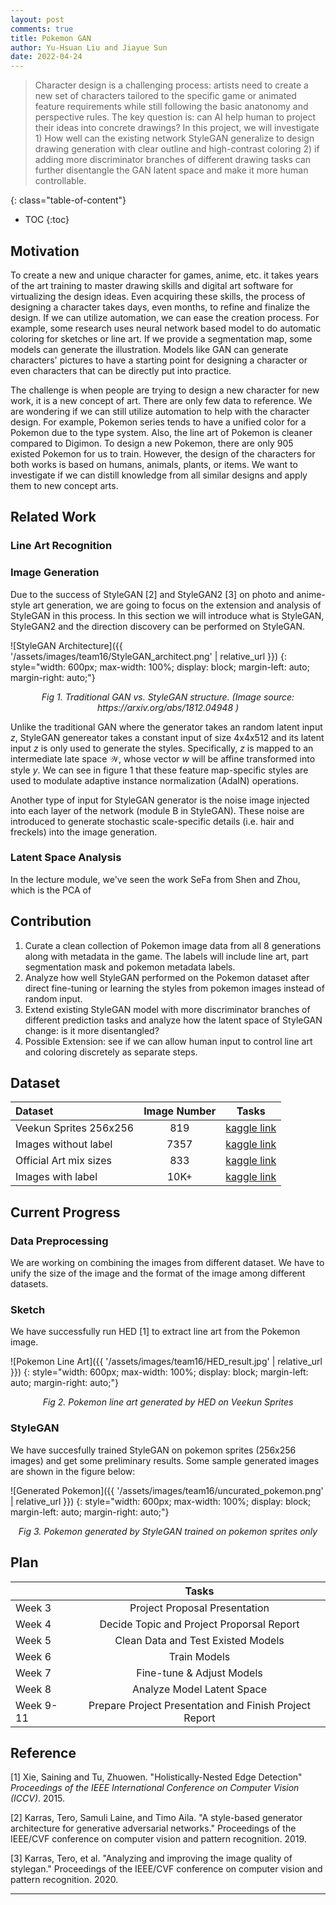 ```yaml
---
layout: post
comments: true
title: Pokemon GAN
author: Yu-Hsuan Liu and Jiayue Sun
date: 2022-04-24
---
```



> Character design is a challenging process: artists need to create a new set of characters tailored to the specific game or animated feature requirements while still following the basic anatonomy and perspective rules. The key question is: can AI help human to project their ideas into concrete drawings? In this project, we will investigate 1) How well can the existing network StyleGAN generalize to design drawing generation with clear outline and high-contrast coloring 2) if adding more discriminator branches of different drawing tasks can further disentangle the GAN latent space and make it more human controllable. 

<!--more-->
{: class="table-of-content"}
* TOC
{:toc}

## Motivation
To create a new and unique character for games, anime, etc. it takes years of the art training to master drawing skills and digital art software for virtualizing the design ideas. Even acquiring these skills, the process of designing a character takes days, even months, to refine and finalize the design. If we can utilize automation, we can ease the creation process. For example, some research uses neural network based model to do automatic coloring for sketches or line art. If we provide a segmentation map, some models can generate the illustration. Models like GAN can generate characters' pictures to have a starting point for designing a character or even characters that can be directly put into practice.

The challenge is when people are trying to design a new character for new work, it is a new concept of art. There are only few data to reference. We are wondering if we can still utilize automation to help with the character design. For example, Pokemon series tends to have a unified color for a Pokemon due to the type system. Also, the line art of Pokemon is cleaner compared to Digimon. To design a new Pokemon, there are only 905 existed Pokemon for us to train. However, the design of the characters for both works is based on humans, animals, plants, or items. We want to investigate if we can distill knowledge from all similar designs and apply them to new concept arts.

## Related Work

### Line Art Recognition


### Image Generation

Due to the success of StyleGAN [2] and StyleGAN2 [3] on photo and anime-style art generation, we are going to focus on the extension and analysis of StyleGAN in this process. In this section we will introduce what is StyleGAN, StyleGAN2 and the direction discovery can be performed on StyleGAN. 

![StyleGAN Architecture]({{ '/assets/images/team16/StyleGAN_architect.png' | relative_url }})
{: style="width: 600px; max-width: 100%; display: block; margin-left: auto; margin-right: auto;"}
<div style="text-align: center;">
  <i>Fig 1. Traditional GAN vs. StyleGAN structure. (Image source: <a> https://arxiv.org/abs/1812.04948 </a>)</i>
</div>

Unlike the traditional GAN where the generator takes an random latent input $z$, StyleGAN genereator takes a constant input of size 4x4x512 and its latent input $z$ is only used to generate the styles. Specifically, $z$ is mapped to an intermediate late space $\mathcal{W}$, whose vector $w$ will be affine transformed into style $y$. We can see in figure 1 that these feature map-specific styles are used to modulate adaptive instance normalization (AdaIN) operations.

Another type of input for StyleGAN generator is the noise image injected into each layer of the network (module B in StyleGAN). These noise are introduced to generate stochastic scale-specific details (i.e. hair and freckels) into the image generation.

### Latent Space Analysis
In the lecture module, we've seen the work SeFa from Shen and Zhou, which is the PCA of 



## Contribution
1. Curate a clean collection of Pokemon image data from all 8 generations along with metadata in the game. The labels will include line art, part segmentation mask and pokemon metadata labels. 
2. Analyze how well StyleGAN performed on the Pokemon dataset after direct fine-tuning or learning the styles from pokemon images instead of random input.
3. Extend existing StyleGAN model with more discriminator branches of different prediction tasks and analyze how the latent space of StyleGAN change: is it more disentangled? 
4. Possible Extension: see if we can allow human input to control line art and coloring discretely as separate steps. 


## Dataset

| Dataset                 | Image Number| Tasks       |
| :---                    | :---:        |    :----:   | 
| Veekun Sprites 256x256  | 819         | [kaggle link](https://www.kaggle.com/datasets/kvpratama/pokemon-images-dataset)|
| Images without label    | 7357        | [kaggle link](https://www.kaggle.com/datasets/djilax/pkmn-image-dataset)       |
| Official Art mix sizes  | 833         | [kaggle link](https://www.kaggle.com/datasets/daemonspade/pokemon-images)|
|Images with label        | 10K+        | [kaggle link](https://www.kaggle.com/datasets/thedagger/pokemon-generation-one) |



## Current Progress
### Data Preprocessing
We are working on combining the images from different dataset. We have to unify the size of the image and the format of the image among different datasets. 


### Sketch
We have successfully run HED [1] to extract line art from the Pokemon image.

![Pokemon Line Art]({{ '/assets/images/team16/HED_result.jpg' | relative_url }})
{: style="width: 600px; max-width: 100%; display: block; margin-left: auto; margin-right: auto;"}
<div style="text-align: center;">
  <i>Fig 2. Pokemon line art generated by HED on Veekun Sprites</i>
</div>


### StyleGAN
We have succesfully trained StyleGAN on pokemon sprites (256x256 images) and get some preliminary results. Some sample generated images are shown in the figure below:

![Generated Pokemon]({{ '/assets/images/team16/uncurated_pokemon.png' | relative_url }})
{: style="width: 600px; max-width: 100%; display: block; margin-left: auto; margin-right: auto;"}
<div style="text-align: center;">
  <i>Fig 3. Pokemon generated by StyleGAN trained on pokemon sprites only</i>
</div>




## Plan

|               | Tasks       |
| :---          |    :----:   | 
| Week 3        | Project Proposal Presentation |
| Week 4        | Decide Topic and Project Proporsal Report  |
| Week 5        | Clean Data and Test Existed Models |
| Week 6        | Train Models |
| Week 7        | Fine-tune & Adjust Models  |
| Week 8        | Analyze Model Latent Space |
| Week 9-11     | Prepare Project Presentation and Finish Project Report |


## Reference

[1] Xie, Saining and Tu, Zhuowen. "Holistically-Nested Edge Detection" *Proceedings of the IEEE International Conference on Computer Vision (ICCV)*. 2015.

[2] Karras, Tero, Samuli Laine, and Timo Aila. "A style-based generator architecture for generative adversarial networks." Proceedings of the IEEE/CVF conference on computer vision and pattern recognition. 2019.

[3] Karras, Tero, et al. "Analyzing and improving the image quality of stylegan." Proceedings of the IEEE/CVF conference on computer vision and pattern recognition. 2020.





---
